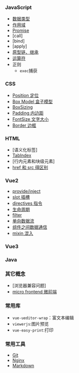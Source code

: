 ### JavaScript

- [数据类型](./JavaScript/date_type.md)
- [作用域](./JavaScript/)
- [Promise](./JavaScript/Promise/index.md)
- [call]
- [bind]
- [apply]
- [原型链、继承](./JavaScript/protoType.md)
- [运算符](./JavaScript/operator.md)
- 正则
  - `exec`捕获

### CSS

- [Position 定位](./CSS/Position/index.md)
- [Box Model 盒子模型](./CSS/BoxModel/index.md)
- [BoxSizing](./CSS/BoxSizing/index.md)
- [Padding 内边距](./CSS/padding.md)
- [FontSize 文字大小](./CSS/FontSize/index.md)
- [Border 边框](./CSS/Border/index.md)

### HTML

- [语义化标签]
- [TabIndex](./HTML/TabIndex/index.md)
- [行内元素和块级元素]
- [href 和 src 得区别](./HTML/hrefAndSrc/index.md)

### Vue2

- [provide/inject](./Vue2/provideInject.md)
- [slot 插槽](./Vue2/slot.md)
- [directives 指令](./Vue2/directives/vModelDemo.html)
- [生命周期](./Vue2/lifeCycle.md)
- [filter](./Vue2/filter/index.md)
- [单向数据流](./Vue2/unidirectionalDataFlow/index.md)
- [组件之间数据通信](./Vue2/comminication/index.md)
- [mixin 混入](./Vue2/mixin/index.md)

### Vue3

### Java

### 其它概念

- [浏览器兼容问题]
- [micro frontend 微前端](./MicroFrontend/index.md)

### 常用库

- `vue-ueditor-wrap`：富文本编辑
- `viewerjs`:图片预览
- `vue-easy-print`:打印

### 常用工具

- [Git](./Commands/Git.md)
- [Nginx](./Commands/Nginx/index.md)
- [Markdown](./Tools/markdown/index.md)
